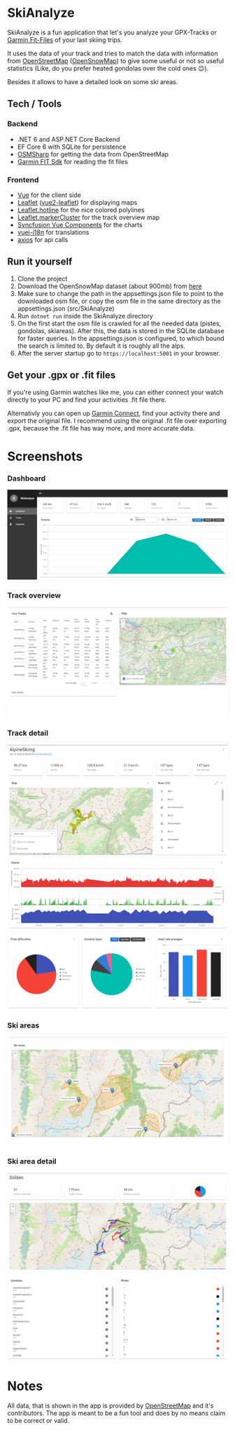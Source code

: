 # SkiAnalyze

SkiAnalyze is a fun application that let's you analyze your GPX-Tracks or [Garmin Fit-Files](https://developer.garmin.com/fit/download/) of your last skiing trips.

It uses the data of your track and tries to match the data with information from [OpenStreetMap](https://www.openstreetmap.org/) ([OpenSnowMap](http://www.opensnowmap.org/iframes/data.html)) to give some useful or not so useful statistics (Like, do you prefer heated gondolas over the cold ones 😉).

Besides it allows to have a detailed look on some ski areas.

## Tech / Tools

### Backend
- .NET 6 and ASP.NET Core Backend
- EF Core 6 with SQLite for persistence
- [OSMSharp](http://www.osmsharp.com/) for getting the data from OpenStreetMap
- [Garmin FIT Sdk](https://developer.garmin.com/fit/download/) for reading the fit files

### Frontend
- [Vue](https://vuejs.org/) for the client side
- [Leaflet](https://leafletjs.com/) ([vue2-leaflet](https://vue2-leaflet.netlify.app/)) for displaying maps
- [Leaflet.hotline](https://github.com/iosphere/Leaflet.hotline) for the nice colored polylines 
- [Leaflet.markerCluster](https://github.com/Leaflet/Leaflet.markercluster) for the track overview map
- [Syncfusion Vue Components](https://www.syncfusion.com/vue-ui-components/vue-charts) for the charts
- [vuei-i18n](https://kazupon.github.io/vue-i18n/) for translations 
- [axios](https://github.com/axios/axios) for api calls

## Run it yourself

1. Clone the project
2. Download the OpenSnowMap dataset (about 900mb) from [here](http://www.opensnowmap.org/iframes/data.html)
3. Make sure to change the path in the appsettings.json file to point to the downloaded osm file, or copy the osm file in the same directory as the appsettings.json (src/SkiAnalyze)
4. Run `dotnet run` inside the SkiAnalyze directory
5. On the first start the osm file is crawled for all the needed data (pistes, gondolas, skiareas). After this, the data is stored in the SQLite database for faster queries.
In the appsettings.json is configured, to which bound the search is limited to. By default it is roughly all the alps.
6. After the server startup go to `https://localhost:5001` in your browser.


## Get your .gpx or .fit files
If you're using Garmin watches like me, you can either connect your watch directly to your PC and find your activities .fit file there.

Alternativly you can open up [Garmin Connect](https://connect.garmin.com/), find your activity there and export the original file. I recommend using the original .fit file over exporting .gpx, because the .fit file has way more, and more accurate data.

# Screenshots

### Dashboard
![Dashboard, overview over some base stats](images/dashboard.png)

### Track overview
![Track overview page](images/tracks.png)

### Track detail
![Track detail, stats and map](images/trackdetail1.png)
![Track detail, height profile](images/trackdetail2.png)
![Track detail, funny charts](images/trackdetail3.png)

### Ski areas
![Ski area overview](images/skiareas.png)

### Ski area detail
![Ski area detail](images/skiareadetail1.png)
![Ski area detail](images/skiareadetail2.png)

# Notes

All data, that is shown in the app is provided by [OpenStreetMap](https://www.openstreetmap.org/) and it's contributors. The app is meant to be a fun tool and does by no means claim to be correct or valid.